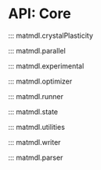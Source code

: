 # API: Core

::: matmdl.crystalPlasticity

::: matmdl.parallel

::: matmdl.experimental

::: matmdl.optimizer

::: matmdl.runner

::: matmdl.state

::: matmdl.utilities

::: matmdl.writer

::: matmdl.parser
